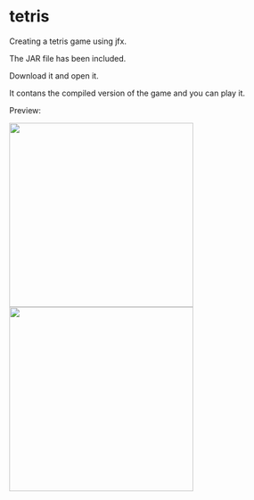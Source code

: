 # tetris
Creating a tetris game using jfx.


The JAR file has been included.


Download it and open it.


It contans the compiled version of the game and you can play it.

Preview:

<img src="https://github.com/chandran-jr/tetris/blob/master/tertrs.PNG" width=330px>  <img src="https://github.com/chandran-jr/tetris/blob/master/tet.PNG" width=330px>
